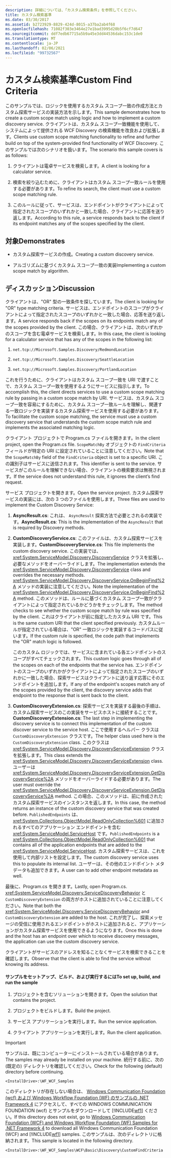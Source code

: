 ```yaml
---
description: 詳細については、「カスタム検索条件」を参照してください。
title: カスタム検索基準
ms.date: 03/30/2017
ms.assetid: b2723929-8829-424d-8015-a37ba2ab4f68
ms.openlocfilehash: 71082f303e3464e27e1bad3995d20b5f6cf7d647
ms.sourcegitcommit: ddf7edb67715a5b9a45e3dd44536dabc153c1de0
ms.translationtype: MT
ms.contentlocale: ja-JP
ms.lasthandoff: 02/06/2021
ms.locfileid: "99732567"
---
```

# <a name="custom-find-criteria"></a><span data-ttu-id="1832e-103">カスタム検索基準</span><span class="sxs-lookup"><span data-stu-id="1832e-103">Custom Find Criteria</span></span>

<span data-ttu-id="1832e-104">このサンプルでは、ロジックを使用するカスタム スコープ一致の作成方法とカスタム探索サービスの実装方法を示します。</span><span class="sxs-lookup"><span data-stu-id="1832e-104">This sample demonstrates how to create a custom scope match using logic and how to implement a custom discovery service.</span></span> <span data-ttu-id="1832e-105">クライアントは、カスタム スコープ一致機能を使用して、システムによって提供される WCF Discovery の検索機能を改良および拡張します。</span><span class="sxs-lookup"><span data-stu-id="1832e-105">Clients use custom scope matching functionality to refine and further build on top of the system-provided find functionality of WCF Discovery.</span></span> <span data-ttu-id="1832e-106">このサンプルでは次のシナリオを扱います。</span><span class="sxs-lookup"><span data-stu-id="1832e-106">The scenario this sample covers is as follows:</span></span>  
  
1. <span data-ttu-id="1832e-107">クライアントは電卓サービスを検索します。</span><span class="sxs-lookup"><span data-stu-id="1832e-107">A client is looking for a calculator service.</span></span>  
  
2. <span data-ttu-id="1832e-108">検索を絞り込むために、クライアントはカスタム スコープ一致ルールを使用する必要があります。</span><span class="sxs-lookup"><span data-stu-id="1832e-108">To refine its search, the client must use a custom scope matching rule.</span></span>  
  
3. <span data-ttu-id="1832e-109">このルールに従って、サービスは、エンドポイントがクライアントによって指定されたスコープのいずれかと一致した場合、クライアントに応答を送り返します。</span><span class="sxs-lookup"><span data-stu-id="1832e-109">According to this rule, a service responds back to the client if its endpoint matches any of the scopes specified by the client.</span></span>  
  
## <a name="demonstrates"></a><span data-ttu-id="1832e-110">対象</span><span class="sxs-lookup"><span data-stu-id="1832e-110">Demonstrates</span></span>  
  
- <span data-ttu-id="1832e-111">カスタム探索サービスの作成。</span><span class="sxs-lookup"><span data-stu-id="1832e-111">Creating a custom discovery service.</span></span>  
  
- <span data-ttu-id="1832e-112">アルゴリズムに基づくカスタム スコープ一致の実装</span><span class="sxs-lookup"><span data-stu-id="1832e-112">Implementing a custom scope match by algorithm.</span></span>  
  
## <a name="discussion"></a><span data-ttu-id="1832e-113">ディスカッション</span><span class="sxs-lookup"><span data-stu-id="1832e-113">Discussion</span></span>  

 <span data-ttu-id="1832e-114">クライアントは、"OR" 型の一致条件を探しています。</span><span class="sxs-lookup"><span data-stu-id="1832e-114">The client is looking for "OR" type matching criteria.</span></span> <span data-ttu-id="1832e-115">サービスは、エンドポイントのスコープがクライアントによって指定されたスコープのいずれかと一致した場合、応答を送り返します。</span><span class="sxs-lookup"><span data-stu-id="1832e-115">A service responds back if the scopes on its endpoints match any of the scopes provided by the client.</span></span> <span data-ttu-id="1832e-116">この場合、クライアントは、次のいずれかのスコープを含む電卓サービスを検索します。</span><span class="sxs-lookup"><span data-stu-id="1832e-116">In this case, the client is looking for a calculator service that has any of the scopes in the following list:</span></span>  
  
1. `net.tcp://Microsoft.Samples.Discovery/RedmondLocation`  
  
2. `net.tcp://Microsoft.Samples.Discovery/SeattleLocation`  
  
3. `net.tcp://Microsoft.Samples.Discovery/PortlandLocation`  
  
 <span data-ttu-id="1832e-117">これを行うために、クライアントはカスタム スコープ一致を URI で渡すことで、カスタム スコープ一致を使用するようにサービスに指示します。</span><span class="sxs-lookup"><span data-stu-id="1832e-117">To accomplish this, the client directs services to use a custom scope matching rule by passing in a custom scope match by URI.</span></span> <span data-ttu-id="1832e-118">サービスは、カスタム スコープ一致を容易にするために、カスタム スコープ一致ルールを理解し、関連する一致ロジックを実装するカスタム探索サービスを使用する必要があります。</span><span class="sxs-lookup"><span data-stu-id="1832e-118">To facilitate the custom scope matching, the service must use a custom discovery service that understands the custom scope match rule and implements the associated matching logic.</span></span>  
  
 <span data-ttu-id="1832e-119">クライアント プロジェクトで Program.cs ファイルを開きます。</span><span class="sxs-lookup"><span data-stu-id="1832e-119">In the client project, open the Program.cs file.</span></span> <span data-ttu-id="1832e-120">`ScopeMatchBy` オブジェクトの `FindCriteria` フィールドが特定の URI に設定されていることに注意してください。</span><span class="sxs-lookup"><span data-stu-id="1832e-120">Note that the `ScopeMatchBy` field of the `FindCriteria` object is set to a specific URI.</span></span> <span data-ttu-id="1832e-121">この識別子はサービスに送信されます。</span><span class="sxs-lookup"><span data-stu-id="1832e-121">This identifier is sent to the service.</span></span> <span data-ttu-id="1832e-122">サービスがこのルールを理解できない場合、クライアントの検索要求は無視されます。</span><span class="sxs-lookup"><span data-stu-id="1832e-122">If the service does not understand this rule, it ignores the client’s find request.</span></span>  
  
 <span data-ttu-id="1832e-123">サービス プロジェクトを開きます。</span><span class="sxs-lookup"><span data-stu-id="1832e-123">Open the service project.</span></span> <span data-ttu-id="1832e-124">カスタム探索サービスの実装には、次の 3 つのファイルを使用します。</span><span class="sxs-lookup"><span data-stu-id="1832e-124">Three files are used to implement the Custom Discovery Service:</span></span>  
  
1. <span data-ttu-id="1832e-125">**AsyncResult.cs**: これは、 `AsyncResult` 探索方法で必要とされるの実装です。</span><span class="sxs-lookup"><span data-stu-id="1832e-125">**AsyncResult.cs**: This is the implementation of the `AsyncResult` that is required by Discovery methods.</span></span>  
  
2. <span data-ttu-id="1832e-126">**CustomDiscoveryService.cs**: このファイルは、カスタム探索サービスを実装します。</span><span class="sxs-lookup"><span data-stu-id="1832e-126">**CustomDiscoveryService.cs**: This file implements the custom discovery service.</span></span> <span data-ttu-id="1832e-127">この実装では、<xref:System.ServiceModel.Discovery.DiscoveryService> クラスを拡張し、必要なメソッドをオーバーライドします。</span><span class="sxs-lookup"><span data-stu-id="1832e-127">The implementation extends the <xref:System.ServiceModel.Discovery.DiscoveryService> class and overrides the necessary methods.</span></span> <span data-ttu-id="1832e-128"><xref:System.ServiceModel.Discovery.DiscoveryService.OnBeginFind%2A> メソッドの実装に注意してください。</span><span class="sxs-lookup"><span data-stu-id="1832e-128">Note the implementation of the <xref:System.ServiceModel.Discovery.DiscoveryService.OnBeginFind%2A> method.</span></span> <span data-ttu-id="1832e-129">このメソッドは、ルールに基づくカスタム スコープ一致がクライアントによって指定されているかどうかをチェックします。</span><span class="sxs-lookup"><span data-stu-id="1832e-129">The method checks to see whether the custom scope match by rule was specified by the client.</span></span> <span data-ttu-id="1832e-130">これはクライアントが前に指定したカスタム URI です。</span><span class="sxs-lookup"><span data-stu-id="1832e-130">This is the same custom URI that the client specified previously.</span></span> <span data-ttu-id="1832e-131">カスタムルールが指定されている場合は、"OR" 一致ロジックを実装するコードパスに従います。</span><span class="sxs-lookup"><span data-stu-id="1832e-131">If the custom rule is specified, the code path that implements the "OR" match logic is followed.</span></span>  
  
     <span data-ttu-id="1832e-132">このカスタム ロジックでは、サービスに含まれている各エンドポイントのスコープがすべてチェックされます。</span><span class="sxs-lookup"><span data-stu-id="1832e-132">This custom logic goes through all of the scopes on each of the endpoints that the service has.</span></span> <span data-ttu-id="1832e-133">エンドポイントのスコープのいずれかがクライアントによって指定されたスコープのいずれかに一致した場合、探索サービスはクライアントに送り返す応答にそのエンドポイントを追加します。</span><span class="sxs-lookup"><span data-stu-id="1832e-133">If any of the endpoint's scopes match any of the scopes provided by the client, the discovery service adds that endpoint to the response that is sent back to the client.</span></span>  
  
3. <span data-ttu-id="1832e-134">**CustomDiscoveryExtension.cs**: 探索サービスを実装する最後の手順は、カスタム探索サービスのこの実装をサービスホストに接続することです。</span><span class="sxs-lookup"><span data-stu-id="1832e-134">**CustomDiscoveryExtension.cs**: The last step in implementing the discovery service is to connect this implementation of the custom discover service to the service host.</span></span> <span data-ttu-id="1832e-135">ここで使用するヘルパー クラスは `CustomDiscoveryExtension` クラスです。</span><span class="sxs-lookup"><span data-stu-id="1832e-135">The helper class used here is the `CustomDiscoveryExtension` class.</span></span> <span data-ttu-id="1832e-136">このクラスは <xref:System.ServiceModel.Discovery.DiscoveryServiceExtension> クラスを拡張します。</span><span class="sxs-lookup"><span data-stu-id="1832e-136">This class extends the <xref:System.ServiceModel.Discovery.DiscoveryServiceExtension> class.</span></span> <span data-ttu-id="1832e-137">ユーザーは <xref:System.ServiceModel.Discovery.DiscoveryServiceExtension.GetDiscoveryService%2A> メソッドをオーバーライドする必要があります。</span><span class="sxs-lookup"><span data-stu-id="1832e-137">The user must override the <xref:System.ServiceModel.Discovery.DiscoveryServiceExtension.GetDiscoveryService%2A> method.</span></span> <span data-ttu-id="1832e-138">この場合、このメソッドは、前に作成されたカスタム探索サービスのインスタンスを返します。</span><span class="sxs-lookup"><span data-stu-id="1832e-138">In this case, the method returns an instance of the custom discovery service that was created before.</span></span> <span data-ttu-id="1832e-139">`PublishedEndpoints` は、<xref:System.Collections.ObjectModel.ReadOnlyCollection%601> に追加されるすべてのアプリケーション エンドポイントを含む <xref:System.ServiceModel.ServiceHost> です。</span><span class="sxs-lookup"><span data-stu-id="1832e-139">`PublishedEndpoints` is a <xref:System.Collections.ObjectModel.ReadOnlyCollection%601> that contains all of the application endpoints that are added to the <xref:System.ServiceModel.ServiceHost>.</span></span> <span data-ttu-id="1832e-140">カスタム探索サービスは、これを使用して内部リストを設定します。</span><span class="sxs-lookup"><span data-stu-id="1832e-140">The custom discovery service uses this to populate its internal list.</span></span> <span data-ttu-id="1832e-141">ユーザーは、その他のエンドポイント メタデータも追加できます。</span><span class="sxs-lookup"><span data-stu-id="1832e-141">A user can to add other endpoint metadata as well.</span></span>  
  
 <span data-ttu-id="1832e-142">最後に、Program.cs を開きます。</span><span class="sxs-lookup"><span data-stu-id="1832e-142">Lastly, open Program.cs.</span></span> <span data-ttu-id="1832e-143"><xref:System.ServiceModel.Discovery.ServiceDiscoveryBehavior> と `CustomDiscoveryExtension` の両方がホストに追加されていることに注意してください。</span><span class="sxs-lookup"><span data-stu-id="1832e-143">Note that both the <xref:System.ServiceModel.Discovery.ServiceDiscoveryBehavior> and `CustomDiscoveryExtension` are added to the host.</span></span> <span data-ttu-id="1832e-144">これが完了し、探索メッセージの受信に使用されるエンドポイントがホストに追加されると、アプリケーションがカスタム探索サービスを使用できるようになります。</span><span class="sxs-lookup"><span data-stu-id="1832e-144">Once this is done and the host has an endpoint over which to receive discovery messages, the application can use the custom discovery service.</span></span>  
  
 <span data-ttu-id="1832e-145">クライアントがサービスのアドレスを知ることなくサービスを検索できることを確認します。</span><span class="sxs-lookup"><span data-stu-id="1832e-145">Observe that the client is able to find the service without knowing its address.</span></span>  
  
#### <a name="to-set-up-build-and-run-the-sample"></a><span data-ttu-id="1832e-146">サンプルをセットアップ、ビルド、および実行するには</span><span class="sxs-lookup"><span data-stu-id="1832e-146">To set up, build, and run the sample</span></span>  
  
1. <span data-ttu-id="1832e-147">プロジェクトを含むソリューションを開きます。</span><span class="sxs-lookup"><span data-stu-id="1832e-147">Open the solution that contains the project.</span></span>  
  
2. <span data-ttu-id="1832e-148">プロジェクトをビルドします。</span><span class="sxs-lookup"><span data-stu-id="1832e-148">Build the project.</span></span>  
  
3. <span data-ttu-id="1832e-149">サービス アプリケーションを実行します。</span><span class="sxs-lookup"><span data-stu-id="1832e-149">Run the service application.</span></span>  
  
4. <span data-ttu-id="1832e-150">クライアント アプリケーションを実行します。</span><span class="sxs-lookup"><span data-stu-id="1832e-150">Run the client application.</span></span>  
  
> [!IMPORTANT]
> <span data-ttu-id="1832e-151">サンプルは、既にコンピューターにインストールされている場合があります。</span><span class="sxs-lookup"><span data-stu-id="1832e-151">The samples may already be installed on your machine.</span></span> <span data-ttu-id="1832e-152">続行する前に、次の (既定の) ディレクトリを確認してください。</span><span class="sxs-lookup"><span data-stu-id="1832e-152">Check for the following (default) directory before continuing.</span></span>  
>
> `<InstallDrive>:\WF_WCF_Samples`  
>
> <span data-ttu-id="1832e-153">このディレクトリが存在しない場合は、 [Windows Communication Foundation (wcf) および Windows Workflow Foundation (WF) のサンプルの .NET Framework 4](https://www.microsoft.com/download/details.aspx?id=21459) にアクセスして、すべての WINDOWS COMMUNICATION FOUNDATION (wcf) とサンプルをダウンロードして [!INCLUDE[wf1](../../../../includes/wf1-md.md)] ください。</span><span class="sxs-lookup"><span data-stu-id="1832e-153">If this directory does not exist, go to [Windows Communication Foundation (WCF) and Windows Workflow Foundation (WF) Samples for .NET Framework 4](https://www.microsoft.com/download/details.aspx?id=21459) to download all Windows Communication Foundation (WCF) and [!INCLUDE[wf1](../../../../includes/wf1-md.md)] samples.</span></span> <span data-ttu-id="1832e-154">このサンプルは、次のディレクトリに格納されます。</span><span class="sxs-lookup"><span data-stu-id="1832e-154">This sample is located in the following directory.</span></span>  
>
> `<InstallDrive>:\WF_WCF_Samples\WCF\Basic\Discovery\CustomFindCriteria`

